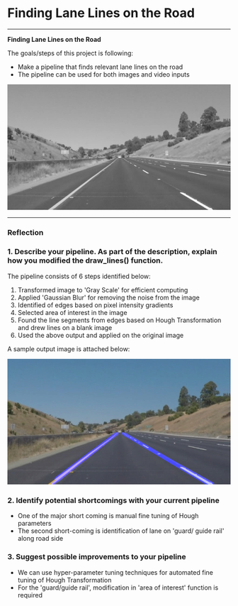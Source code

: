 # **Finding Lane Lines on the Road** 

---

**Finding Lane Lines on the Road**

The goals/steps of this project is following:
* Make a pipeline that finds relevant lane lines on the road
* The pipeline can be used for both images and video inputs

![](Images/GrayImage.jpg)

---

### Reflection

### 1. Describe your pipeline. As part of the description, explain how you modified the draw_lines() function.

The pipeline consists of 6 steps identified below:
1. Transformed image to 'Gray Scale' for efficient computing
2. Applied 'Gaussian Blur' for removing the noise from the image
3. Identified of edges based on pixel intensity gradients 
4. Selected area of interest in the image
5. Found the line segments from edges based on Hough Transformation and drew lines on a blank image
6. Used the above output and applied on the original image
 
A sample output image is attached below: 

![Sample output image](Images/whiteCarLaneSwitch.jpg)


### 2. Identify potential shortcomings with your current pipeline

* One of the major short coming is manual fine tuning of Hough parameters 
* The second short-coming is identification of lane on 'guard/ guide rail' along road side 


### 3. Suggest possible improvements to your pipeline

* We can use hyper-parameter tuning techniques for automated fine tuning of Hough Transformation
* For the 'guard/guide rail', modification in 'area of interest' function is required 
